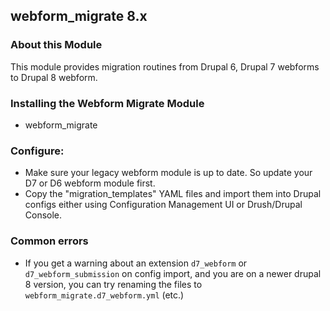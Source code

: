 webform_migrate 8.x
-------------------

### About this Module

This module provides migration routines from Drupal 6, Drupal 7 webforms to Drupal 8 webform.

### Installing the Webform Migrate Module
- webform_migrate

### Configure:

- Make sure your legacy webform module is up to date. So update your D7 or D6 webform module first.
- Copy the "migration_templates" YAML files and import them into Drupal configs either using Configuration Management UI or Drush/Drupal Console.


### Common errors
- If you get a warning about an extension `d7_webform` or `d7_webform_submission` on config import, and you are on a newer drupal 8 version, you can try renaming the files to `webform_migrate.d7_webform.yml` (etc.)
